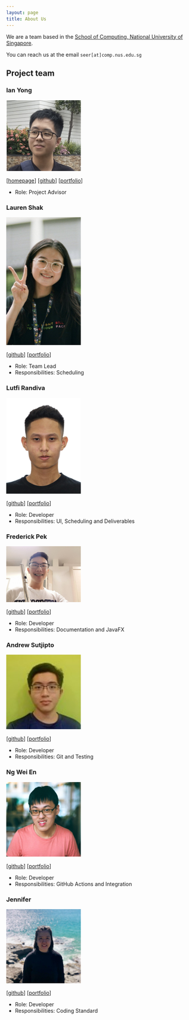 ```yaml
---
layout: page
title: About Us
---
```


We are a team based in the [School of Computing, National University of Singapore](http://www.comp.nus.edu.sg).

You can reach us at the email `seer[at]comp.nus.edu.sg`

## Project team

### Ian Yong

<img src="images/ianyong.png" width="200px">

[[homepage](http://www.comp.nus.edu.sg/~damithch)]
[[github](https://github.com/ianyong)]
[[portfolio](team/ianyong.md)]

* Role: Project Advisor

### Lauren Shak

<img src="images/lrnshk.png" width="200px">

[[github](http://github.com/lrnshk)]
[[portfolio](team/lrnshk.md)]

* Role: Team Lead
* Responsibilities: Scheduling

### Lutfi Randiva

<img src="images/luffingluffy.png" width="200px">

[[github](http://github.com/luffingluffy)] [[portfolio](team/luffingluffy.md)]

* Role: Developer
* Responsibilities: UI, Scheduling and Deliverables

### Frederick Pek

<img src="images/frederickpek.png" width="200px">

[[github](http://github.com/frederickpek)]
[[portfolio](team/frederickpek.md)]

* Role: Developer
* Responsibilities: Documentation and JavaFX

### Andrew Sutjipto

<img src="images/over-fitted.png" width="200px">

[[github](http://github.com/over-fitted)]
[[portfolio](team/over-fitted.md)]

* Role: Developer
* Responsibilities: Git and Testing

### Ng Wei En

<img src="images/wei2912.png" width="200px">

[[github](http://github.com/wei2912)]
[[portfolio](team/wei2912.md)]

* Role: Developer
* Responsibilities: GitHub Actions and Integration

### Jennifer

<img src="images/jennibearduit.png" width="200px">

[[github](http://github.com/jennibearduit)]
[[portfolio](team/jennibearduit.md)]

* Role: Developer
* Responsibilities: Coding Standard
